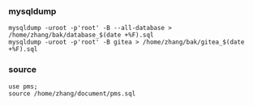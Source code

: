 ### mysqldump

    mysqldump -uroot -p'root' -B --all-database > /home/zhang/bak/database_$(date +%F).sql
    mysqldump -uroot -p'root' -B gitea > /home/zhang/bak/gitea_$(date +%F).sql

### source

    use pms;
    source /home/zhang/document/pms.sql